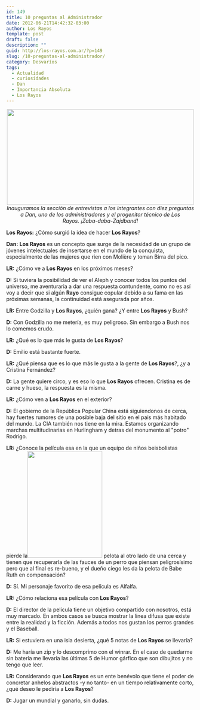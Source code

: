 ```yaml
---
id: 149
title: 10 preguntas al Administrador
date: 2012-06-21T14:42:32-03:00
author: Los Rayos
template: post
draft: false
description: ""
guid: http://los-rayos.com.ar/?p=149
slug: /10-preguntas-al-administrador/
category: Desvaríos
tags:
  - Actualidad
  - curiosidades
  - Dan
  - Importancia Absoluta
  - Los Rayos
---
```

<p style="text-align: center;">
  <img class="size-full wp-image-167 aligncenter" title="godzilla_ok" src="https://los-rayos.com/wp-content/uploads/2012/03/godzilla_ok.jpg" alt="" width="500" height="256" srcset="https://los-rayos.com/wp-content/uploads/2012/03/godzilla_ok.jpg 500w, https://los-rayos.com/wp-content/uploads/2012/03/godzilla_ok-300x153.jpg 300w" sizes="(max-width: 500px) 100vw, 500px" /><em>Inauguramos la sección de entrevistas a los integrantes con diez preguntas a Dan, uno de los administradores y el progenitor técnico de Los Rayos. </em><em>¡Zaba-daba-Zajdband!</em>
</p>

**Los Rayos:** ¿Cómo surgió la idea de hacer **Los Rayos**?

**Dan:** **Los Rayos** es un concepto que surge de la necesidad de un grupo de jóvenes intelectuales de insertarse en el mundo de la conquista, especialmente de las mujeres que rien con Molière y toman Birra del pico.

**LR:** ¿Cómo ve a **Los Rayos** en los próximos meses?

**D:** Si tuviera la posibilidad de ver el Aleph y conocer todos los puntos del universo, me aventuraria a dar una respuesta contundente, como no es así voy a decir que si algún **Rayo** consigue copular debido a su fama en las próximas semanas, la continuidad está asegurada por años.

**LR:** Entre Godzilla y **Los Rayos**, ¿quién gana? ¿Y entre **Los Rayos** y Bush?

**D:** Con Godzilla no me metería, es muy peligroso. Sin embargo a Bush nos lo comemos crudo.

**LR:** ¿Qué es lo que más le gusta de **Los Rayos**?

**D:** Emilio está bastante fuerte.

**LR:** ¿Qué piensa que es lo que más le gusta a la gente de **Los Rayos**?, ¿y a Cristina Fernández?

**D:** La gente quiere circo, y es eso lo que **Los Rayos** ofrecen. Cristina es de carne y hueso, la respuesta es la misma.

**LR:** ¿Cómo ven a **Los Rayos** en el exterior?

**D:** El gobierno de la República Popular China está siguiendonos de cerca, hay fuertes rumores de una posible baja del sitio en el pais más habitado del mundo. La CIA también nos tiene en la mira. Estamos organizando marchas multitudinarias en Hurlingham y detras del monumento al "potro" Rodrigo.

**LR:** ¿Conoce la película esa en la que un equipo de niños beisbolistas pierde la<img class="alignright" title="The Sandlot" src="https://images.hollywood.com/site/u80594kjuyt.jpg" alt="" width="200" height="285" /> pelota al otro lado de una cerca y tienen que recuperarla de las fauces de un perro que piensan peligrosísimo pero que al final es re-bueno, y el dueño ciego les da la pelota de Babe Ruth en compensación?

**D:** Sí. Mi personaje favorito de esa película es Alfalfa.

**LR:** ¿Cómo relaciona esa película con **Los Rayos**?

**D:** El director de la película tiene un objetivo compartido con nosotros, está muy marcado. En ambos casos se busca mostrar la linea difusa que existe entre la realidad y la ficción. Además a todos nos gustan los perros grandes y el Baseball.

**LR:** Si estuviera en una isla desierta, ¿qué 5 notas de **Los Rayos** se llevaría?

**D:** Me haría un zip y lo descomprimo con el winrar. En el caso de quedarme sin batería me llevaría las últimas 5 de Humor gárfico que son dibujitos y no tengo que leer.

**LR:** Considerando que **Los Rayos** es un ente benévolo que tiene el poder de concretar anhelos abstractos -y no tanto- en un tiempo relativamente corto, ¿qué deseo le pediría a **Los Rayos**?

**D:** Jugar un mundial y ganarlo, sin dudas.